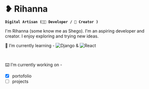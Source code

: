 # ❥ Rihanna

**`Digital Artisan (👩‍💻 Developer / 📸 Creator )`**

I'm Rihanna (some know me as Shego). I'm an aspiring developer and creator. I enjoy exploring and trying new ideas. <br>

🌱 I’m currently learning - ![Django](https://img.shields.io/badge/django-%23092E20.svg?style=for-the-badge&logo=django&logoColor=white) & ![React](https://img.shields.io/badge/react-%2320232a.svg?style=for-the-badge&logo=react&logoColor=%2361DAFB)<br>

<br>

⌨️ I’m currently working on - <br>

- [x] portofolio
- [ ] projects
